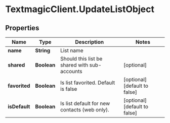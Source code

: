 # TextmagicClient.UpdateListObject

## Properties
Name | Type | Description | Notes
------------ | ------------- | ------------- | -------------
**name** | **String** | List name | 
**shared** | **Boolean** | Should this list be shared with sub-accounts | [optional] 
**favorited** | **Boolean** | Is list favorited. Default is false | [optional] [default to false]
**isDefault** | **Boolean** | Is list default for new contacts (web only). | [optional] [default to false]


